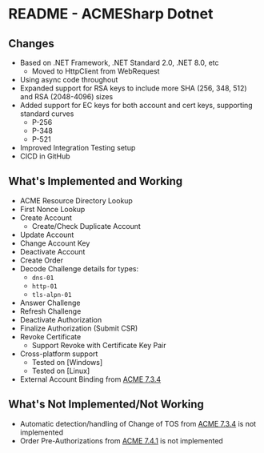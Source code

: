 # README - ACMESharp Dotnet

## Changes

* Based on .NET Framework, .NET Standard 2.0, .NET 8.0, etc
  * Moved to HttpClient from WebRequest
* Using async code throughout
* Expanded support for RSA keys to include more SHA (256, 348, 512) and RSA (2048-4096) sizes
* Added support for EC keys for both account and cert keys, supporting standard curves
  * P-256
  * P-348
  * P-521
* Improved Integration Testing setup
* CICD in GitHub


## What's Implemented and Working

* ACME Resource Directory Lookup
* First Nonce Lookup
* Create Account
  * Create/Check Duplicate Account
* Update Account
* Change Account Key
* Deactivate Account
* Create Order
* Decode Challenge details for types:
  * `dns-01`
  * `http-01`
  * `tls-alpn-01`
* Answer Challenge
* Refresh Challenge
* Deactivate Authorization
* Finalize Authorization (Submit CSR)
* Revoke Certificate
  * Support Revoke with Certificate Key Pair
* Cross-platform support
  * Tested on [Windows]
  * Tested on [Linux]
* External Account Binding from [ACME 7.3.4](https://datatracker.ietf.org/doc/html/rfc8555#section-7.3.4)
  
## What's Not Implemented/Not Working

* Automatic detection/handling of Change of TOS from [ACME 7.3.4](https://tools.ietf.org/html/draft-ietf-acme-acme-12#section-7.3.4) is not implemented
* Order Pre-Authorizations from [ACME 7.4.1](https://tools.ietf.org/html/draft-ietf-acme-acme-12#section-7.4.1) is not implemented

